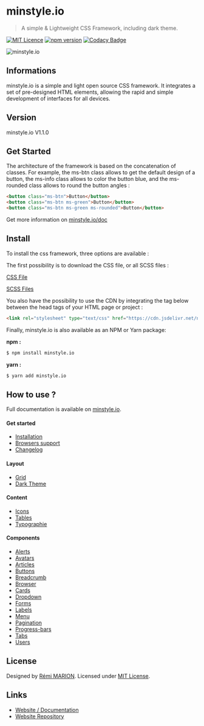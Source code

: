 # minstyle.io

> A simple & Lightweight CSS Framework, including dark theme.

[![MIT Licence](https://badges.frapsoft.com/os/mit/mit.svg?v=103)](https://opensource.org/licenses/mit-license.php)
[![npm version](https://badge.fury.io/js/minstyle.io.svg)](https://badge.fury.io/js/minstyle.io)
[![Codacy Badge](https://api.codacy.com/project/badge/Grade/288674d06fe449ddaece13d6614cc5a4)](https://www.codacy.com/app/Airmime/minstyle.io?utm_source=github.com&amp;utm_medium=referral&amp;utm_content=Airmime/minstyle.io&amp;utm_campaign=Badge_Grade)

![minstyle.io](https://nsa40.casimages.com/img/2019/12/02//191202090524519052.png)

## Informations
minstyle.io is a simple and light open source CSS framework. It integrates a set of pre-designed HTML elements, allowing the rapid and simple development of interfaces for all devices.

## Version
minstyle.io V1.1.0

## Get Started

The architecture of the framework is based on the concatenation of classes. For example, the ms-btn class allows to get the default design of a button, the ms-info class allows to color the button blue, and the ms-rounded class allows to round the button angles :

```html
<button class="ms-btn">Button</button>
<button class="ms-btn ms-green">Button</button>
<button class="ms-btn ms-green ms-rounded">Button</button>
```

Get more information on [minstyle.io/doc](https://minstyle.io/docs/installation)

## Install

To install the css framework, three options are available :

The first possibility is to download the CSS file, or all SCSS files :

[CSS File](https://github.com/Airmime/minstyle.io/blob/master/css/minstyle.io.css)

[SCSS Files](https://github.com/Airmime/minstyle.io/tree/master/css/scss)

You also have the possibility to use the CDN by integrating the tag below between the head tags of your HTML page or project :

```html
<link rel="stylesheet" type="text/css" href="https://cdn.jsdelivr.net/npm/minstyle.io@1.0.2/css/minstyle.io.min.css">
```

Finally, minstyle.io is also available as an NPM or Yarn package:

**npm :**

```sh
$ npm install minstyle.io
```

**yarn :**

```sh
$ yarn add minstyle.io
```

## How to use ?

Full documentation is available on [minstyle.io](https://minstyle.io).

#### Get started
* [Installation](https://minstyle.io/docs/installation)
* [Browsers support](https://minstyle.io/docs/browsers-support)
* [Changelog](https://minstyle.io/docs/changelog/)

#### Layout
* [Grid](https://minstyle.io/docs/grid/)
* [Dark Theme](https://minstyle.io/docs/dark/)

#### Content
* [Icons](https://minstyle.io/docs/icons)
* [Tables](https://minstyle.io/docs/tables)
* [Typographie](https://minstyle.io/docs/typographie)

#### Components
* [Alerts](https://minstyle.io/docs/alerts)
* [Avatars](https://minstyle.io/docs/avatars)
* [Articles](https://minstyle.io/docs/articles/)
* [Buttons](https://minstyle.io/docs/buttons)
* [Breadcrumb](https://minstyle.io/docs/breadcrumbs)
* [Browser](https://minstyle.io/docs/browser)
* [Cards](https://minstyle.io/docs/cards)
* [Dropdown](https://minstyle.io/docs/dropdown)
* [Forms](https://minstyle.io/docs/forms)
* [Labels](https://minstyle.io/docs/labels)
* [Menu](https://minstyle.io/docs/menu)
* [Pagination](https://minstyle.io/docs/pagination)
* [Progress-bars](https://minstyle.io/docs/progress-bars)
* [Tabs](https://minstyle.io/docs/tabs)
* [Users](https://minstyle.io/docs/users)

## License

Designed by [Rémi MARION](https://remi-marion.fr). Licensed under [MIT License](https://github.com/Airmime/minstyle.io/blob/master/LICENSE).


## Links

* [Website / Documentation](https://minstyle.io/)
* [Website Repository](https://github.com/Airmime/minstyle.io-Website)

